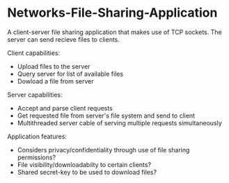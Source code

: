 # Networks-File-Sharing-Application

A client-server file sharing application that makes use of TCP sockets. 
The server can send recieve files to clients. 

Client capabilities:
- Upload files to the server
- Query server for list of available files
- Dowload a file from server

Server capabilities:
- Accept and parse client requests
- Get requested file from server's file system and send to client
- Multithreaded server cable of serving multiple requests simultaneously

Application features:
- Considers privacy/confidentiality through use of file sharing permissions?
- File visibility/downloadabilty to certain clients?
- Shared secret-key to be used to download files?
